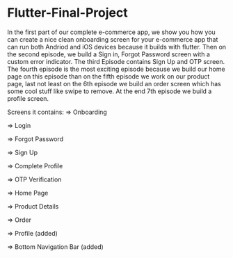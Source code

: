 # Flutter-Final-Project

In the first part of our complete e-commerce app, we show you how you can create a nice clean onboarding screen for your e-commerce app that can run 
both Andriod and iOS devices because it builds with flutter. Then on the second episode, we build a Sign in, Forgot Password screen with a custom error
indicator. The third Episode contains Sign Up and OTP screen. The fourth episode is the most exciting episode because we build our home page on this 
episode than on the fifth episode we work on our product page, last not least on the 6th episode we build an order screen which has some cool stuff
like swipe to remove. At the end 7th episode we build a profile screen.

Screens it contains:
=> Onboarding

=> Login

=> Forgot Password

=> Sign Up

=> Complete Profile

=> OTP Verification

=> Home Page

=> Product Details

=> Order

=> Profile (added)

=> Bottom Navigation Bar (added)

